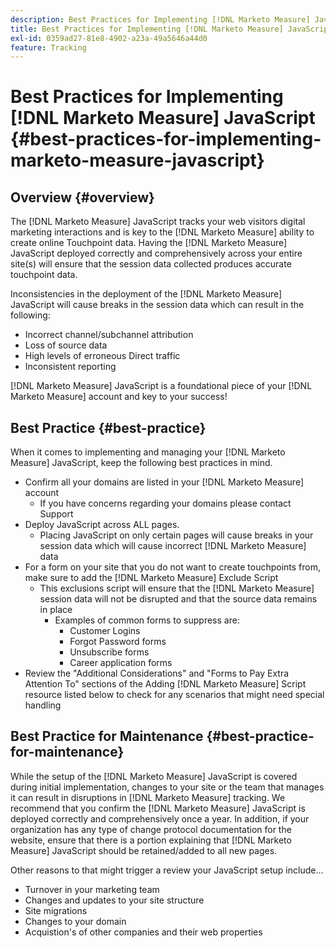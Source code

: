 ```yaml
---
description: Best Practices for Implementing [!DNL Marketo Measure] JavaScript - [!DNL Marketo Measure] - Product Documentation
title: Best Practices for Implementing [!DNL Marketo Measure] JavaScript
exl-id: 0359ad27-81e8-4902-a23a-49a5646a44d0
feature: Tracking
---
```

# Best Practices for Implementing [!DNL Marketo Measure] JavaScript {#best-practices-for-implementing-marketo-measure-javascript}

## Overview {#overview}

The [!DNL Marketo Measure] JavaScript tracks your web visitors digital marketing interactions and is key to the [!DNL Marketo Measure] ability to create online Touchpoint data. Having the [!DNL Marketo Measure] JavaScript deployed correctly and comprehensively across your entire site(s) will ensure that the session data collected produces accurate touchpoint data.

Inconsistencies in the deployment of the [!DNL Marketo Measure] JavaScript will cause breaks in the session data which can result in the following:

* Incorrect channel/subchannel attribution
* Loss of source data
* High levels of erroneous Direct traffic
* Inconsistent reporting

[!DNL Marketo Measure] JavaScript is a foundational piece of your [!DNL Marketo Measure] account and key to your success!

## Best Practice {#best-practice}

When it comes to implementing and managing your [!DNL Marketo Measure] JavaScript, keep the following best practices in mind.

* Confirm all your domains are listed in your [!DNL Marketo Measure] account
   * If you have concerns regarding your domains please contact Support
* Deploy JavaScript across ALL pages.
   * Placing JavaScript on only certain pages will cause breaks in your session data which will cause incorrect [!DNL Marketo Measure] data
* For a form on your site that you do not want to create touchpoints from, make sure to add the [!DNL Marketo Measure] Exclude Script
   * This exclusions script will ensure that the [!DNL Marketo Measure] session data will not be disrupted and that the source data remains in place
      * Examples of common forms to suppress are:
         * Customer Logins
         * Forgot Password forms
         * Unsubscribe forms
         * Career application forms
* Review the "Additional Considerations" and "Forms to Pay Extra Attention To" sections of the Adding [!DNL Marketo Measure] Script resource listed below to check for any scenarios that might need special handling

## Best Practice for Maintenance {#best-practice-for-maintenance}

While the setup of the [!DNL Marketo Measure] JavaScript is covered during initial implementation, changes to your site or the team that manages it can result in disruptions in [!DNL Marketo Measure] tracking. We recommend that you confirm the [!DNL Marketo Measure] JavaScript is deployed correctly and comprehensively once a year. In addition, if your organization has any type of change protocol documentation for the website, ensure that there is a portion explaining that [!DNL Marketo Measure] JavaScript should be retained/added to all new pages.

Other reasons to that might trigger a review your JavaScript setup include...

* Turnover in your marketing team
* Changes and updates to your site structure
* Site migrations
* Changes to your domain
* Acquistion's of other companies and their web properties
